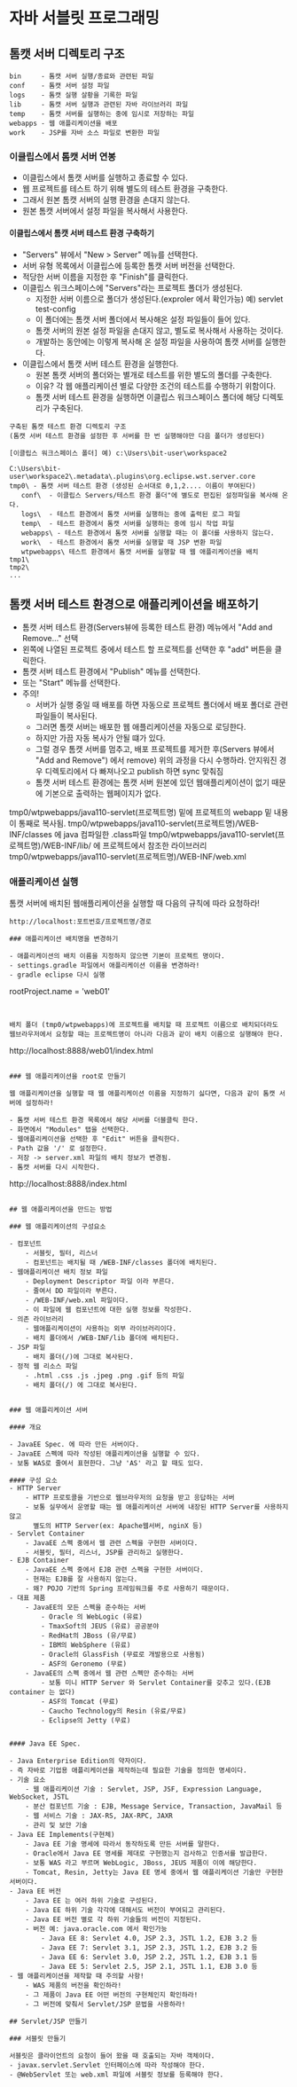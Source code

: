 # 자바 서블릿 프로그래밍

## 톰캣 서버 디렉토리 구조

```
bin     - 톰캣 서버 실행/종료와 관련된 파일
conf    - 톰캣 서버 설정 파일
logs    - 톰캣 실행 살황을 기록한 파일
lib     - 톰캣 서버 실행과 관련된 자바 라이브러리 파일
temp    - 톰캣 서버를 실행하는 중에 임시로 저장하는 파일
webapps - 웹 애플리케이션을 배포
work    - JSP를 자바 소스 파일로 변환한 파일
```

### 이클립스에서 톰캣 서버 연봉

- 이클립스에서 톰캣 서버를 실행하고 종료할 수 있다.
- 웹 프로젝트를 테스트 하기 위해 별도의 테스트 환경을 구축한다.
- 그래서 원본 톰캣 서버의 실행 환경을 손대지 않는다.
- 원본 톰캣 서버에서 설정 파일을 복사해서 사용한다.

#### 이클립스에서 톰캣 서버 테스트 환경 구축하기
- "Servers" 뷰에서  "New > Server" 메뉴를 선택한다.
- 서버 유형 목록에서 이클립스에 등록한 톰캣 서버 버전을 선택한다.
- 적당한 서버 이름을 지정한 후 "Finish"를 클릭한다.
- 이클립스 워크스페이스에 "Servers"라는 프로젝트 폴더가 생성된다.
   - 지정한 서버 이름으로 폴더가 생성된다.(exproler 에서 확인가능) 예) servlet test-config
   - 이 폴더에는 톰캣 서버 폴더에서 복사해온 설정 파일들이 들어 있다.
   - 톰캣 서버의 원본 설정 파일을 손대지 않고, 별도로 복사해서 사용하는 것이다.
   - 개발하는 동안에는 이렇게 복사해 온 설정 파일을 사용하여 톰캣 서버를 실행한다.
- 이클립스에서 톰캣 서버 테스트 환경을 실행한다.
   - 원본 톰캣 서버의 폴더와는 별개로 테스트를 위한 별도의 폴더를 구축한다.
   - 이유? 각 웹 애플리케이션 별로 다양한 조건의 테스트를 수행하기 위함이다.  
   - 톰캣 서버 테스트 환경을 실행하면 이클립스 워크스페이스 폴더에 해당 디렉토리가 구축된다.

```
구축된 톰캣 테스트 환경 디렉토리 구조
(톰캣 서버 테스트 환경을 설정한 후 서버를 한 번 실행해야만 다음 폴더가 생성된다) 

[이클립스 워크스페이스 폴더] 예) c:\Users\bit-user\workspace2

C:\Users\bit-user\workspace2\.metadata\.plugins\org.eclipse.wst.server.core
tmp0\ - 톰캣 서버 테스트 환경 (생성된 순서대로 0,1,2.... 이름이 부여된다)
   conf\  - 이클립스 Servers/테스트 환경 폴더"에 별도로 편집된 설정파일을 복사해 온다.
   logs\  - 테스트 환경에서 톰캣 서버를 실행하는 중에 출력된 로그 파일
   temp\  - 테스트 환경에서 톰캣 서버를 실행하는 중에 임시 작업 파일
   webapps\ - 테스트 환경에서 톰캣 서버를 실행할 때는 이 폴더를 사용하지 않는다.
   work\  - 테스트 환경에서 톰캣 서버를 실행할 때 JSP 변환 파일
   wtpwebapps\ 테스트 환경에서 톰캣 서버를 실행할 때 웹 애플리케이션을 배치
tmp1\
tmp2\
...
```

## 톰캣 서버 테스트 환경으로 애플리케이션을 배포하기
- 톰캣 서버 테스트 환경(Servers뷰에 등록한 테스트 환경) 메뉴에서  "Add and Remove..." 선택
- 왼쪽에 나열된 프로젝트 중에서 테스트 할 프로젝트를 선택한 후 "add" 버튼을 클릭한다.  
- 톰캣 서버 테스트 환경에서 "Publish" 메뉴를 선택한다.
- 또는 "Start" 메뉴를 선택한다.
- 주의!
    - 서버가 실행 중일 때 배포를 하면 자동으로 프로젝트 폴더에서 배포 폴더로 관련 파일들이 복사된다.
    - 그러면 톰캣 서버는 배포한 웹 애플리케이션을 자동으로 로딩한다.
    - 하지만 가끔 자동 복사가 안될 떄가 있다.
    - 그럴 경우 톰캣 서버를 멈추고, 배포 프로젝트를 제거한 후(Servers 뷰에서 "Add and Remove") 
             에서 remove) 위의 과정을 다시 수행하라. 안지워진 경우 디렉토리에서 다 빠져나오고 publish 하면
      sync 맞춰짐
    - 톰캣 서버 테스트 환경에는 톰캣 서버 원본에 있던 웹애플리케이션이 없기 때문에 기본으로 출력하는 웹페이지가 없다. 

tmp0/wtpwebapps/java110-servlet(프로젝트명) 밑에   프로젝트의 webapp 밑 내용이 통째로 복사됨.
tmp0/wtpwebapps/java110-servlet(프로젝트명)/WEB-INF/classes 에 java 컴파일한 .class파일
tmp0/wtpwebapps/java110-servlet(프로젝트명)/WEB-INF/lib/ 에 프로젝트에서 참조한 라이브러리
tmp0/wtpwebapps/java110-servlet(프로젝트명)/WEB-INF/web.xml


### 애플리케이션 실행

톰캣 서버에 배치된 웹애플리케이션을 실행할 때 다음의 규칙에 따라 요청하라!
```
http://localhost:포트번호/프로젝트명/경로

### 애플리케이션 배치명을 변경하기

- 애플리케이션의 배치 이름을 지정하지 않으면 기본이 프로젝트 명이다.
- settings.gradle 파일에서 애플리케이션 이름을 변경하라!
- gradle eclipse 다시 실행

```
rootProject.name = 'web01'
```


배치 폴더 (tmp0/wtpwebapps)에 프로젝트를 배치할 때 프로젝트 이름으로 배치되더라도
웹브라우저에서 요청할 때는 프로젝트명이 아니라 다음과 같이 배치 이름으로 실행해야 한다.

```
http://localhost:8888/web01/index.html
```

### 웹 애플리케이션을 root로 만들기

웹 애플리케이션을 실행할 때 웹 애플리케이션 이름을 지정하기 싫다면, 다음과 같이 톰캣 서버에 설정하라!

- 톰캣 서버 테스트 환경 목록에서 해당 서버를 더블클릭 한다.
- 화면에서 "Modules" 탭을 선택한다.
- 웹애플리케이션을 선택한 후 "Edit" 버튼을 클릭한다.
- Path 값을 '/' 로 설정한다.
- 저장 -> server.xml 파일의 배치 정보가 변경됨.
- 톰캣 서버를 다시 시작한다.

```
http://localhost:8888/index.html
```

## 웹 애플리케이션을 만드는 방법

### 웹 애플리케이션의 구성요소

- 컴포넌트
    - 서블릿, 필터, 리스너
    - 컴포넌트는 배치될 때 /WEB-INF/classes 폴더에 배치된다.
- 웹애플리케이션 배치 정보 파일
    - Deployment Descriptor 파일 이라 부른다.
    - 줄여서 DD 파일이라 부른다.
    - /WEB-INF/web.xml 파일이다.
    - 이 파일에 웹 컴포넌트에 대한 실행 정보를 작성한다.
- 의존 라이브러리
    - 웹애플리케이션이 사용하는 외부 라이브러리이다.
    - 배치 폴더에서 /WEB-INF/lib 폴더에 배치된다.
- JSP 파일
    - 배치 폴더(/)에 그대로 복사된다.
- 정적 웹 리소스 파일
    - .html .css .js .jpeg .png .gif 등의 파일
    - 배치 폴더(/) 에 그대로 복사된다.

    
### 웹 애플리케이션 서버

#### 개요

- JavaEE Spec. 에 따라 만든 서버이다.
- JavaEE 스펙에 따라 작성된 애플리케이션을 실행할 수 있다.
- 보통 WAS로 줄여서 표현한다. 그냥 'AS' 라고 할 때도 있다. 

#### 구성 요소
- HTTP Server
    - HTTP 프로토콜을 기반으로 웹브라우저의 요청을 받고 응답하는 서버
    - 보통 실무에서 운영할 때는 웹 애플리케이션 서버에 내장된 HTTP Server를 사용하지 않고
      별도의 HTTP Server(ex: Apache웹서버, nginX 등)
- Servlet Container
    - JavaEE 스펙 중에서 웹 관련 스펙을 구현한 서버이다.
    - 서블릿, 필터, 리스너, JSP를 관리하고 실행한다.
- EJB Container
    - JavaEE 스펙 중에서 EJB 관련 스펙을 구현한 서버이다.
    - 현재는 EJB를 잘 사용하지 않는다.
    - 왜? POJO 기반의 Spring 프레임워크를 주로 사용하기 때문이다.
- 대표 제품
    - JavaEE의 모든 스펙을 준수하는 서버
        - Oracle 의 WebLogic (유료)
        - TmaxSoft의 JEUS (유료) 공공분야
        - RedHat의 JBoss (유/무료)
        - IBM의 WebSphere (유료)
        - Oracle의 GlassFish (무료로 개발용으로 사용됨)
        - ASF의 Geronemo (무료)
    - JavaEE의 스펙 중에서 웹 관련 스펙만 준수하는 서버
        - 보통 미니 HTTP Server 와 Servlet Container를 갖추고 있다.(EJB container 는 없다)
        - ASF의 Tomcat (무료)
        - Caucho Technology의 Resin (유료/무료)
        - Eclipse의 Jetty (무료)


#### Java EE Spec.

- Java Enterprise Edition의 약자이다.
- 즉 자바로 기업용 애플리케이션을 제작하는데 필요한 기술을 정의한 명세이다.
- 기술 요소
    - 웹 애플리케이션 기술 : Servlet, JSP, JSF, Expression Language, WebSocket, JSTL
    - 분산 컴포넌트 기술 : EJB, Message Service, Transaction, JavaMail 등
    - 웹 서비스 기술 : JAX-RS, JAX-RPC, JAXR
    - 관리 및 보안 기술
- Java EE Implements(구현체)
    - Java EE 기술 명세에 따라서 동작하도록 만든 서버를 말한다.
    - Oracle에서 Java EE 명세를 제대로 구현했는지 검사하고 인증서를 발급한다.
    - 보통 WAS 라고 부르며 WebLogic, JBoss, JEUS 제품이 이에 해당한다.
    - Tomcat, Resin, Jetty는 Java EE 명세 중에서 웹 애플리케이션 기술만 구현한 서버이다.
- Java EE 버전
    - Java EE 는 여러 하위 기술로 구성된다.
    - Java EE 하위 기술 각각에 대해서도 버전이 부여되고 관리된다.
    - Java EE 버전 별로 각 하위 기술들의 버전이 지정된다.
    - 버전 예: java.oracle.com 에서 확인가능
        - Java EE 8: Servlet 4.0, JSP 2.3, JSTL 1.2, EJB 3.2 등
        - Java EE 7: Servlet 3.1, JSP 2.3, JSTL 1.2, EJB 3.2 등     
        - Java EE 6: Servlet 3.0, JSP 2.2, JSTL 1.2, EJB 3.1 등
        - Java EE 5: Servlet 2.5, JSP 2.1, JSTL 1.1, EJB 3.0 등
- 웹 애플리케이션을 제작할 때 주의할 사항!
    - WAS 제품의 버전을 확인하라!
    - 그 제품이 Java EE 어떤 버전의 구현체인지 확인하라!
    - 그 버전에 맞춰서 Servlet/JSP 문법을 사용하라!

## Servlet/JSP 만들기

### 서블릿 만들기

서블릿은 클라이언트의 요청이 들어 왔을 때 호출되는 자바 객체이다.
- javax.servlet.Servlet 인터페이스에 따라 작성해야 한다.
- @WebServlet 또는 web.xml 파일에 서블릿 정보를 등록해야 한다.

    